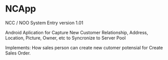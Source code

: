 NCApp
=====

NCC / NOO System Entry
version 1.01

Android Aplication for Capture New Customer Relationship, Address, Location, Picture, Owner, etc to Syncronize to Server Pool

Implements:
How sales person can create new cutomer potensial for Create Sales Order.


 


